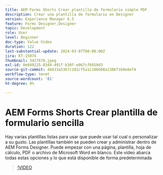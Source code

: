 ```yaml
---
title: AEM Forms Shorts Crear plantilla de formulario simple PDF
description: Crear una plantilla de formulario en Designer
version: Experience Manager 6.5
feature: Forms Designer,Designer
topic: Development
role: User
level: Beginner
doc-type: Value Video
duration: 122
last-substantial-update: 2024-03-07T00:00:00Z
jira: KT-15074
thumbnail: 3427678.jpeg
exl-id: 0e849225-83d4-491f-b30f-e067cf6910d3
source-git-commit: 48433a5367c281cf5a1c106b08a1306f1b0e8ef4
workflow-type: tm+mt
source-wordcount: '81'
ht-degree: 0%

---
```


# AEM Forms Shorts Crear plantilla de formulario sencilla

Hay varias plantillas listas para usar que puede usar tal cual o personalizar a su gusto. Las plantillas también se pueden crear y administrar dentro de AEM Forms Designer. Puede empezar con una página, plantilla, hoja de cálculo, PDF o archivo de Microsoft Word en blanco. Este vídeo abarca todas estas opciones y lo que está disponible de forma predeterminada

>[!VIDEO](https://video.tv.adobe.com/v/3427678/?learn=on)
